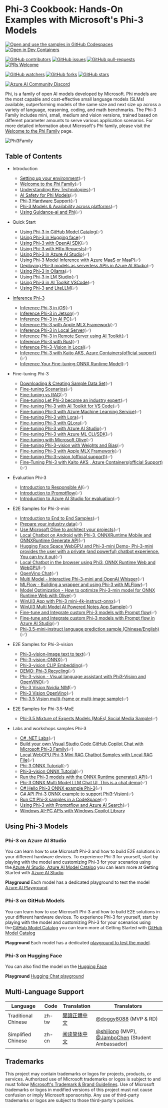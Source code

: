# Phi-3 Cookbook: Hands-On Examples with Microsoft's Phi-3 Models

[![Open and use the samples in GitHub Codespaces](https://github.com/codespaces/badge.svg)](https://codespaces.new/microsoft/phi-3cookbook)
[![Open in Dev Containers](https://img.shields.io/static/v1?style=for-the-badge&label=Dev%20Containers&message=Open&color=blue&logo=visualstudiocode)](https://vscode.dev/redirect?url=vscode://ms-vscode-remote.remote-containers/cloneInVolume?url=https://github.com/microsoft/phi-3cookbook)

[![GitHub contributors](https://img.shields.io/github/contributors/microsoft/phi-3cookbook.svg)](https://GitHub.com/microsoft/phi-3cookbook/graphs/contributors/?WT.mc_id=aiml-137032-kinfeylo)
[![GitHub issues](https://img.shields.io/github/issues/microsoft/phi-3cookbook.svg)](https://GitHub.com/microsoft/phi-3cookbook/issues/?WT.mc_id=aiml-137032-kinfeylo)
[![GitHub pull-requests](https://img.shields.io/github/issues-pr/microsoft/phi-3cookbook.svg)](https://GitHub.com/microsoft/phi-3cookbook/pulls/?WT.mc_id=aiml-137032-kinfeylo)
[![PRs Welcome](https://img.shields.io/badge/PRs-welcome-brightgreen.svg?style=flat-square)](http://makeapullrequest.com?WT.mc_id=aiml-137032-kinfeylo)

[![GitHub watchers](https://img.shields.io/github/watchers/microsoft/phi-3cookbook.svg?style=social&label=Watch)](https://GitHub.com/microsoft/phi-3cookbook/watchers/?WT.mc_id=aiml-137032-kinfeylo)
[![GitHub forks](https://img.shields.io/github/forks/microsoft/phi-3cookbook.svg?style=social&label=Fork)](https://GitHub.com/microsoft/phi-3cookbook/network/?WT.mc_id=aiml-137032-kinfeylo)
[![GitHub stars](https://img.shields.io/github/stars/microsoft/phi-3cookbook?style=social&label=Star)](https://GitHub.com/microsoft/phi-3cookbook/stargazers/?WT.mc_id=aiml-137032-kinfeylo)

[![Azure AI Community Discord](https://dcbadge.vercel.app/api/server/ByRwuEEgH4)](https://discord.com/invite/ByRwuEEgH4?WT.mc_id=aiml-137032-kinfeylo)

Phi, is a family of open AI models developed by Microsoft. Phi models are the most capable and cost-effective small language models (SLMs) available, outperforming models of the same size and next size up across a variety of language, reasoning, coding, and math benchmarks. The Phi-3 Family includes mini, small, medium and vision versions, trained based on different parameter amounts to serve various application scenarios. For more detailed information about Microsoft's Phi family, please visit the [Welcome to the Phi Family](/md/01.Introduce/Phi3Family.md) page.

![Phi3Family](/imgs/00/Phi3getstarted.png)

## Table of Contents

- Introduction
  - [Setting up your environment](./md/01.Introduce/EnvironmentSetup.md)(✅)
  - [Welcome to the Phi Family](./md/01.Introduce/Phi3Family.md)(✅)
  - [Understanding Key Technologies](./md/01.Introduce/Understandingtech.md)(✅)
  - [AI Safety for Phi Models](./md/01.Introduce/AISafety.md)(✅)
  - [Phi-3 Hardware Support](./md/01.Introduce/Hardwaresupport.md)(✅)
  - [Phi-3 Models & Availability across platforms](./md/01.Introduce/Edgeandcloud.md)(✅)
  - [Using Guidance-ai and Phi](./md/01.Introduce/Guidance.md)(✅)

- Quick Start
  - [Using Phi-3 in GitHub Model Catalog](./md/02.QuickStart/GitHubModel_QuickStart.md)(✅)
  - [Using Phi-3 in Hugging face](./md/02.QuickStart/Huggingface_QuickStart.md)(✅)
  - [Using Phi-3 with OpenAI SDK](./md/02.QuickStart/OpenAISDK_Quickstart.md)(✅)
  - [Using Phi-3 with Http Requests](./md/02.QuickStart/HttpAPI_QuickStart.md)(✅)
  - [Using Phi-3 in Azure AI Studio](./md/02.QuickStart/AzureAIStudio_QuickStart.md)(✅)
  - [Using Phi-3 Model Inference with Azure MaaS or MaaP](./md/02.QuickStart/AzureModel_Inference.md)(✅)
  - [Deploying Phi-3 models as serverless APIs in Azure AI Studio](./md/02.QuickStart/AzureAIStudio_MaaS.md)(✅)
  - [Using Phi-3 in Ollama](./md/02.QuickStart/Ollama_QuickStart.md)(✅)
  - [Using Phi-3 in LM Studio](./md/02.QuickStart/LMStudio_QuickStart.md)(✅)
  - [Using Phi-3 in AI Toolkit VSCode](./md/02.QuickStart/AITookit_QuickStart.md)(✅)
  - [Using Phi-3 and LiteLLM](./md/02.QuickStart/LiteLLM_QuickStart.md)(✅)
  


- [Inference Phi-3](./md/03.Inference/overview.md)  
  - [Inference Phi-3 in iOS](./md/03.Inference/iOS_Inference.md)(✅)
  - [Inference Phi-3 in Jetson](./md/03.Inference/Jetson_Inference.md)(✅)
  - [Inference Phi-3 in AI PC](./md/03.Inference/AIPC_Inference.md)(✅)
  - [Inference Phi-3 with Apple MLX Framework](./md/03.Inference/MLX_Inference.md)(✅)
  - [Inference Phi-3 in Local Server](./md/03.Inference/Local_Server_Inference.md)(✅)
  - [Inference Phi-3 in Remote Server using AI Toolkit](./md/03.Inference/Remote_Interence.md)(✅)
  - [Inference Phi-3 with Rust](./md/03.Inference/Rust_Inference.md)(✅)
  - [Inference Phi-3-Vision in Local](./md/03.Inference/Vision_Inference.md)(✅)
  - [Inference Phi-3 with Kaito AKS, Azure Containers(official support)](./md/03.Inference/Kaito_Inference.md)(✅)
  - [Inference Your Fine-tuning ONNX Runtime Model](./md/06.E2ESamples/E2E_Inference_ORT.md)(✅)

- Fine-tuning Phi-3
  - [Downloading & Creating Sample Data Set](./md/04.Fine-tuning/CreatingSampleData.md)(✅)
  - [Fine-tuning Scenarios](./md/04.Fine-tuning/FineTuning_Scenarios.md)(✅)
  - [Fine-tuning vs RAG](./md/04.Fine-tuning/FineTuning_vs_RAG.md)(✅)
  - [Fine-tuning Let Phi-3 become an industry expert](./md/04.Fine-tuning/LetPhi3gotoIndustriy.md)(✅)
  - [Fine-tuning Phi-3 with AI Toolkit for VS Code](./md/04.Fine-tuning/Finetuning_VSCodeaitoolkit.md)(✅)
  - [Fine-tuning Phi-3 with Azure Machine Learning Service](./md/04.Fine-tuning/Introduce_AzureML.md)(✅)
  - [Fine-tuning Phi-3 with Lora](./md/04.Fine-tuning/FineTuning_Lora.md)(✅)
  - [Fine-tuning Phi-3 with QLora](./md/04.Fine-tuning/FineTuning_Qlora.md)(✅)
  - [Fine-tuning Phi-3 with Azure AI Studio](./md/04.Fine-tuning/FineTuning_AIStudio.md)(✅)
  - [Fine-tuning Phi-3 with Azure ML CLI/SDK](./md/04.Fine-tuning/FineTuning_MLSDK.md)(✅)
  - [Fine-tuning with Microsoft Olive](./md/04.Fine-tuning/FineTuning_MicrosoftOlive.md)(✅)
  - [Fine-tuning Phi-3-vision with Weights and Bias](./md/04.Fine-tuning/FineTuning_Phi-3-visionWandB.md)(✅)
  - [Fine-tuning Phi-3 with Apple MLX Framework](./md/04.Fine-tuning/FineTuning_MLX.md)(✅)
  - [Fine-tuning Phi-3-vision (official support)](./md/04.Fine-tuning/FineTuning_Vision.md)(✅)
  - [Fine-Tuning Phi-3 with Kaito AKS , Azure Containers(official Support)](./md/04.Fine-tuning/FineTuning_Kaito.md)(✅)

- Evaluation Phi-3
  - [Introduction to Responsible AI](./md/05.Evaluation/ResponsibleAI.md)(✅)
  - [Introduction to Promptflow](./md/05.Evaluation/Promptflow.md)(✅)
  - [Introduction to Azure AI Studio for evaluation](./md/05.Evaluation/AzureAIStudio.md)(✅)

- E2E Samples for Phi-3-mini
  - [Introduction to End to End Samples](./md/06.E2ESamples/E2E_Introduction.md)(✅)
  - [Prepare your industry data](./md/06.E2ESamples/E2E_Datasets.md)(✅)
  - [Use Microsoft Olive to architect your projects](./md/06.E2ESamples/E2E_LoRA&QLoRA_Config_With_Olive.md)(✅)
  - [Local Chatbot on Android with Phi-3, ONNXRuntime Mobile and ONNXRuntime Generate API](https://github.com/microsoft/onnxruntime-inference-examples/tree/main/mobile/examples/phi-3/android)(✅)
  - [Hugging Face Space WebGPU and Phi-3-mini Demo- Phi-3-mini provides the user with a private (and powerful) chatbot experience. You can try it out](https://huggingface.co/spaces/Xenova/experimental-phi3-webgpu)(✅)
  - [Local Chatbot in the browser using Phi3, ONNX Runtime Web and WebGPU](https://github.com/microsoft/onnxruntime-inference-examples/tree/main/js/chat)(✅)
  - [OpenVino Chat](/md/06.E2ESamples/E2E_OpenVino_Chat.md)(✅)
  - [Multi Model - Interactive Phi-3-mini and OpenAI Whisper](./md/06.E2ESamples/E2E_Phi-3-mini_with_whisper.md)(✅)
  - [MLFlow - Building a wrapper and using Phi-3 with MLFlow](./md/06.E2ESamples/E2E_Phi-3-MLflow.md)(✅)
  - [Model Optimization - How to optimize Phi-3-min model for ONNX Runtime Web with Olive](https://github.com/microsoft/Olive/tree/main/examples/phi3)(✅)
  - [WinUI3 App with Phi-3 mini-4k-instruct-onnx](https://github.com/microsoft/Phi3-Chat-WinUI3-Sample/)(✅)
  - [WinUI3 Multi Model AI Powered Notes App Sample](https://github.com/microsoft/ai-powered-notes-winui3-sample)(✅)
  - [Fine-tune and Integrate custom Phi-3 models with Prompt flow](./md/06.E2ESamples/E2E_Phi-3-FineTuning_PromptFlow_Integration.md)(✅)
  - [Fine-tune and Integrate custom Phi-3 models with Prompt flow in Azure AI Studio](./md/06.E2ESamples/E2E_Phi-3-FineTuning_PromptFlow_Integration_AIstudio.md)(✅)
  - [Phi-3.5-mini-instruct language prediction sample (Chinese/English)](./code/09.UpdateSamples/Aug/phi3-instruct-demo.ipynb)(✅)

- E2E Samples for Phi-3-vision
  - [Phi-3-vision-Image text to text](./code/06.E2E/E2E_Phi-3-vision-image-text-to-text-online-endpoint.ipynb)(✅)
  - [Phi-3-vision-ONNX](https://onnxruntime.ai/docs/genai/tutorials/phi3-v.html)(✅)
  - [Phi-3-vision CLIP Embedding](./md/06.E2ESamples/E2E_Phi-3-Embedding_Images_with_CLIPVision.md)(✅)
  - [DEMO: Phi-3 Recycling](https://github.com/jennifermarsman/PhiRecycling/)(✅)
  - [Phi-3-vision - Visual language assistant with Phi3-Vision and OpenVINO](https://docs.openvino.ai/nightly/notebooks/phi-3-vision-with-output.html)(✅)
  - [Phi-3 Vision Nvidia NIM](/md/06.E2ESamples/E2E_Nvidia_NIM_Vision.md)(✅)
  - [Phi-3 Vision OpenVino](/md/06.E2ESamples/E2E_OpenVino_Phi3Vision.md)(✅)
  - [Phi-3.5 Vision multi-frame or multi-image sample](./code/09.UpdateSamples/Aug/phi3-vision-demo.ipynb)(✅)

- E2E Samples for Phi-3.5-MoE
  - [Phi-3.5 Mixture of Experts Models (MoEs) Social Media Sample](./code/09.UpdateSamples/Aug/phi3_moe_demo.ipynb)(✅)

- Labs and workshops samples Phi-3
  - [C# .NET Labs](./md/07.Labs/Csharp/csharplabs.md)(✅)
  - [Build your own Visual Studio Code GitHub Copilot Chat with Microsoft Phi-3 Family](./md/07.Labs/VSCode/README.md)(✅)
  - [Local WebGPU Phi-3 Mini RAG Chatbot Samples with Local RAG File](./code/08.RAG/rag_webgpu_chat/README.md)(✅)
  - [Phi-3 ONNX Tutorial](https://onnxruntime.ai/docs/genai/tutorials/phi3-python.html)(✅)
  - [Phi-3-vision ONNX Tutorial](https://onnxruntime.ai/docs/genai/tutorials/phi3-v.html)(✅)
  - [Run the Phi-3 models with the ONNX Runtime generate() API](https://github.com/microsoft/onnxruntime-genai/blob/main/examples/python/phi-3-tutorial.md)(✅)
  - [Phi-3 ONNX Multi Model LLM Chat UI, This is a chat demo](https://github.com/microsoft/onnxruntime-genai/tree/main/examples/chat_app)(✅)
  - [C# Hello Phi-3 ONNX example Phi-3](https://github.com/microsoft/onnxruntime-genai/tree/main/examples/csharp/HelloPhi)(✅)
  - [C# API Phi-3 ONNX example to support Phi3-Vision](https://github.com/microsoft/onnxruntime-genai/tree/main/examples/csharp/HelloPhi3V)(✅)
  - [Run C# Phi-3 samples in a CodeSpace](./md/07.Labs/CsharpOllamaCodeSpaces/CsharpOllamaCodeSpaces.md)(✅)
  - [Using Phi-3 with Promptflow and Azure AI Search](./code/07.Lab/RAG_with_PromptFlow_and_AISearch/README.md)(✅)
  - [Windows AI-PC APIs with Windows Copilot Library](https://developer.microsoft.com/windows/ai/?WT.mc_id=aiml-137032-kinfeylo)

## Using Phi-3 Models

### Phi-3 on Azure AI Studio

You can learn how to use Microsoft Phi-3 and how to build E2E solutions in your different hardware devices. To experience Phi-3 for yourself, start by playing with the model and customizing Phi-3 for your scenarios using the [Azure AI Studio, Azure AI Model Catalog](https://aka.ms/phi3-azure-ai) you can learn more at Getting Started with [Azure AI Studio](/md/02.QuickStart/AzureAIStudio_QuickStart.md)

**Playground**
Each model has a dedicated playground to test the model [Azure AI Playground](https://aka.ms/try-phi3).

### Phi-3 on GitHub Models

You can learn how to use Microsoft Phi-3 and how to build E2E solutions in your different hardware devices. To experience Phi-3 for yourself, start by playing with the model and customizing Phi-3 for your scenarios using the [GitHub Model Catalog](https://github.com/marketplace/models?WT.mc_id=aiml-137032-kinfeylo) you can learn more at Getting Started with [GitHub Model Catalog](/md/02.QuickStart/GitHubModel_QuickStart.md)

**Playground**
Each model has a dedicated [playground to test the model](/md/02.QuickStart/GitHubModel_QuickStart.md).

### Phi-3 on Hugging Face

You can also find the model on the [Hugging Face](https://huggingface.co/microsoft)

**Playground**
 [Hugging Chat playground](https://huggingface.co/chat/models/microsoft/Phi-3-mini-4k-instruct)

## Multi-Language Support

| Language            | Code | Translation                                   | Translators                                                        |
|---------------------|------|-----------------------------------------------|--------------------------------------------------------------------|
| Traditional Chinese | zh-tw| [閱讀正體中文](./translations/zh-tw/README.md) | [@doggy8088](https://github.com/doggy8088) (MVP & RD)              |
| Simplified Chinese  | zh-cn| [阅读简体中文](./translations/zh-cn/README.md) | [@shijiong](https://github.com/shijiong) (MVP), [@JamboChen](https://github.com/JamboChen) (Student Ambassador) |

## Trademarks

This project may contain trademarks or logos for projects, products, or services. Authorized use of Microsoft trademarks or logos is subject to and must follow [Microsoft's Trademark & Brand Guidelines](https://www.microsoft.com/legal/intellectualproperty/trademarks/usage/general).
Use of Microsoft trademarks or logos in modified versions of this project must not cause confusion or imply Microsoft sponsorship. Any use of third-party trademarks or logos are subject to those third-party's policies.
